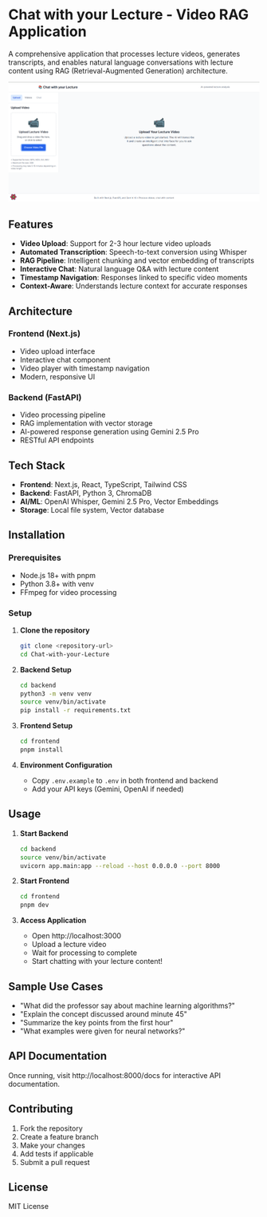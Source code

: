 # Chat with your Lecture - Video RAG Application

A comprehensive application that processes lecture videos, generates transcripts, and enables natural language conversations with lecture content using RAG (Retrieval-Augmented Generation) architecture.

![Lecture RAG Application](./lec1.png)

## Features

- **Video Upload**: Support for 2-3 hour lecture video uploads
- **Automated Transcription**: Speech-to-text conversion using Whisper
- **RAG Pipeline**: Intelligent chunking and vector embedding of transcripts
- **Interactive Chat**: Natural language Q&A with lecture content
- **Timestamp Navigation**: Responses linked to specific video moments
- **Context-Aware**: Understands lecture context for accurate responses

## Architecture

### Frontend (Next.js)

- Video upload interface
- Interactive chat component
- Video player with timestamp navigation
- Modern, responsive UI

### Backend (FastAPI)

- Video processing pipeline
- RAG implementation with vector storage
- AI-powered response generation using Gemini 2.5 Pro
- RESTful API endpoints

## Tech Stack

- **Frontend**: Next.js, React, TypeScript, Tailwind CSS
- **Backend**: FastAPI, Python 3, ChromaDB
- **AI/ML**: OpenAI Whisper, Gemini 2.5 Pro, Vector Embeddings
- **Storage**: Local file system, Vector database

## Installation

### Prerequisites

- Node.js 18+ with pnpm
- Python 3.8+ with venv
- FFmpeg for video processing

### Setup

1. **Clone the repository**

   ```bash
   git clone <repository-url>
   cd Chat-with-your-Lecture
   ```

2. **Backend Setup**

   ```bash
   cd backend
   python3 -m venv venv
   source venv/bin/activate
   pip install -r requirements.txt
   ```

3. **Frontend Setup**

   ```bash
   cd frontend
   pnpm install
   ```

4. **Environment Configuration**
   - Copy `.env.example` to `.env` in both frontend and backend
   - Add your API keys (Gemini, OpenAI if needed)

## Usage

1. **Start Backend**

   ```bash
   cd backend
   source venv/bin/activate
   uvicorn app.main:app --reload --host 0.0.0.0 --port 8000
   ```

2. **Start Frontend**

   ```bash
   cd frontend
   pnpm dev
   ```

3. **Access Application**
   - Open http://localhost:3000
   - Upload a lecture video
   - Wait for processing to complete
   - Start chatting with your lecture content!

## Sample Use Cases

- "What did the professor say about machine learning algorithms?"
- "Explain the concept discussed around minute 45"
- "Summarize the key points from the first hour"
- "What examples were given for neural networks?"

## API Documentation

Once running, visit http://localhost:8000/docs for interactive API documentation.

## Contributing

1. Fork the repository
2. Create a feature branch
3. Make your changes
4. Add tests if applicable
5. Submit a pull request

## License

MIT License
